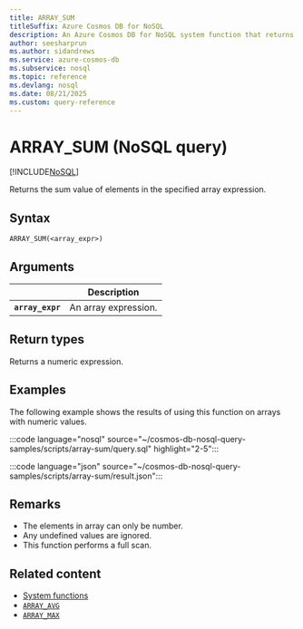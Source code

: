 ```yaml
---
title: ARRAY_SUM
titleSuffix: Azure Cosmos DB for NoSQL
description: An Azure Cosmos DB for NoSQL system function that returns the sum value of elements in the specified array expression.
author: seesharprun
ms.author: sidandrews
ms.service: azure-cosmos-db
ms.subservice: nosql
ms.topic: reference
ms.devlang: nosql
ms.date: 08/21/2025
ms.custom: query-reference
---
```


# ARRAY_SUM (NoSQL query)

[!INCLUDE[NoSQL](../../includes/appliesto-nosql.md)]

Returns the sum value of elements in the specified array expression.

## Syntax

```nosql
ARRAY_SUM(<array_expr>)  
```  

## Arguments

| | Description |
| --- | --- |
| **`array_expr`** | An array expression. |

## Return types

Returns a numeric expression.

## Examples

The following example shows the results of using this function on arrays with numeric values.

:::code language="nosql" source="~/cosmos-db-nosql-query-samples/scripts/array-sum/query.sql" highlight="2-5":::

:::code language="json" source="~/cosmos-db-nosql-query-samples/scripts/array-sum/result.json":::

## Remarks

- The elements in array can only be number.
- Any undefined values are ignored.
- This function performs a full scan.

## Related content

- [System functions](system-functions.yml)
- [`ARRAY_AVG`](array-avg.md)
- [`ARRAY_MAX`](array-max.md)
